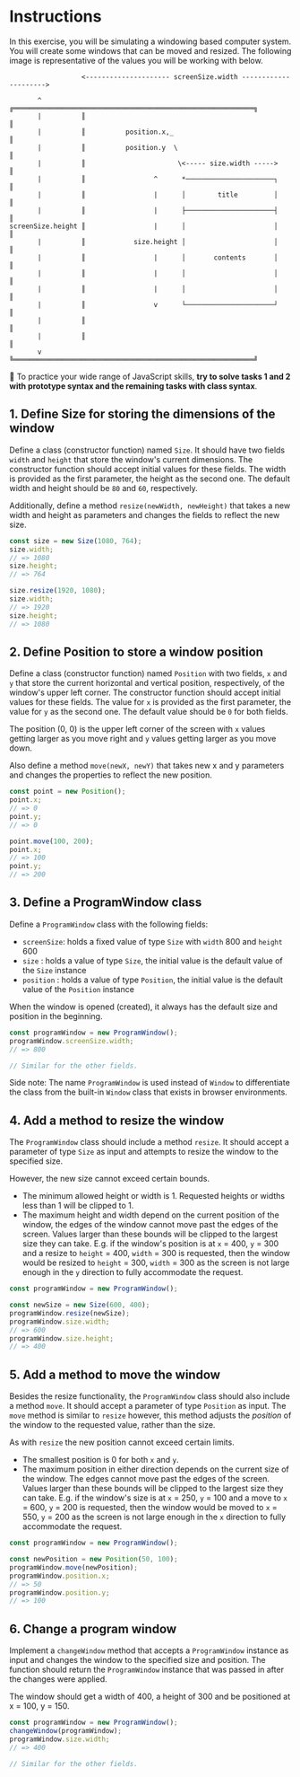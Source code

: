 # Instructions

In this exercise, you will be simulating a windowing based computer system.
You will create some windows that can be moved and resized.
The following image is representative of the values you will be working with below.

```
                  <--------------------- screenSize.width --------------------->

       ^          ╔════════════════════════════════════════════════════════════╗
       |          ║                                                            ║
       |          ║          position.x,_                                      ║
       |          ║          position.y  \                                     ║
       |          ║                       \<----- size.width ----->            ║
       |          ║                 ^      *──────────────────────┐            ║
       |          ║                 |      │        title         │            ║
       |          ║                 |      ├──────────────────────┤            ║
screenSize.height ║                 |      │                      │            ║
       |          ║            size.height │                      │            ║
       |          ║                 |      │       contents       │            ║
       |          ║                 |      │                      │            ║
       |          ║                 |      │                      │            ║
       |          ║                 v      └──────────────────────┘            ║
       |          ║                                                            ║
       |          ║                                                            ║
       v          ╚════════════════════════════════════════════════════════════╝
```

📣 To practice your wide range of JavaScript skills, **try to solve tasks 1 and 2 with prototype syntax and the remaining tasks with class syntax**.

## 1. Define Size for storing the dimensions of the window

Define a class (constructor function) named `Size`.
It should have two fields `width` and `height` that store the window's current dimensions.
The constructor function should accept initial values for these fields.
The width is provided as the first parameter, the height as the second one.
The default width and height should be `80` and `60`, respectively.

Additionally, define a method `resize(newWidth, newHeight)` that takes a new width and height as parameters and changes the fields to reflect the new size.

```javascript
const size = new Size(1080, 764);
size.width;
// => 1080
size.height;
// => 764

size.resize(1920, 1080);
size.width;
// => 1920
size.height;
// => 1080
```

## 2. Define Position to store a window position

Define a class (constructor function) named `Position` with two fields, `x` and `y` that store the current horizontal and vertical position, respectively, of the window's upper left corner.
The constructor function should accept initial values for these fields.
The value for `x` is provided as the first parameter, the value for `y` as the second one.
The default value should be `0` for both fields.

The position (0, 0) is the upper left corner of the screen with `x` values getting larger as you move right and `y` values getting larger as you move down.

Also define a method `move(newX, newY)` that takes new x and y parameters and changes the properties to reflect the new position.

```javascript
const point = new Position();
point.x;
// => 0
point.y;
// => 0

point.move(100, 200);
point.x;
// => 100
point.y;
// => 200
```

## 3. Define a ProgramWindow class

Define a `ProgramWindow` class with the following fields:

- `screenSize`: holds a fixed value of type `Size` with `width` 800 and `height` 600
- `size` : holds a value of type `Size`, the initial value is the default value of the `Size` instance
- `position` : holds a value of type `Position`, the initial value is the default value of the `Position` instance

When the window is opened (created), it always has the default size and position in the beginning.

```javascript
const programWindow = new ProgramWindow();
programWindow.screenSize.width;
// => 800

// Similar for the other fields.
```

Side note: The name `ProgramWindow` is used instead of `Window` to differentiate the class from the built-in `Window` class that exists in browser environments.

## 4. Add a method to resize the window

The `ProgramWindow` class should include a method `resize`.
It should accept a parameter of type `Size` as input and attempts to resize the window to the specified size.

However, the new size cannot exceed certain bounds.

- The minimum allowed height or width is 1.
  Requested heights or widths less than 1 will be clipped to 1.
- The maximum height and width depend on the current position of the window, the edges of the window cannot move past the edges of the screen.
  Values larger than these bounds will be clipped to the largest size they can take.
  E.g. if the window's position is at `x` = 400, `y` = 300 and a resize to `height` = 400, `width` = 300 is requested, then the window would be resized to `height` = 300, `width` = 300 as the screen is not large enough in the `y` direction to fully accommodate the request.

```javascript
const programWindow = new ProgramWindow();

const newSize = new Size(600, 400);
programWindow.resize(newSize);
programWindow.size.width;
// => 600
programWindow.size.height;
// => 400
```

## 5. Add a method to move the window

Besides the resize functionality, the `ProgramWindow` class should also include a method `move`.
It should accept a parameter of type `Position` as input.
The `move` method is similar to `resize` however, this method adjusts the _position_ of the window to the requested value, rather than the size.

As with `resize` the new position cannot exceed certain limits.

- The smallest position is 0 for both `x` and `y`.
- The maximum position in either direction depends on the current size of the window.
  The edges cannot move past the edges of the screen.
  Values larger than these bounds will be clipped to the largest size they can take.
  E.g. if the window's size is at `x` = 250, `y` = 100 and a move to `x` = 600, `y` = 200 is requested, then the window would be moved to `x` = 550, `y` = 200 as the screen is not large enough in the `x` direction to fully accommodate the request.

```javascript
const programWindow = new ProgramWindow();

const newPosition = new Position(50, 100);
programWindow.move(newPosition);
programWindow.position.x;
// => 50
programWindow.position.y;
// => 100
```

## 6. Change a program window

Implement a `changeWindow` method that accepts a `ProgramWindow` instance as input and changes the window to the specified size and position.
The function should return the `ProgramWindow` instance that was passed in after the changes were applied.

The window should get a width of 400, a height of 300 and be positioned at x = 100, y = 150.

```javascript
const programWindow = new ProgramWindow();
changeWindow(programWindow);
programWindow.size.width;
// => 400

// Similar for the other fields.
```
